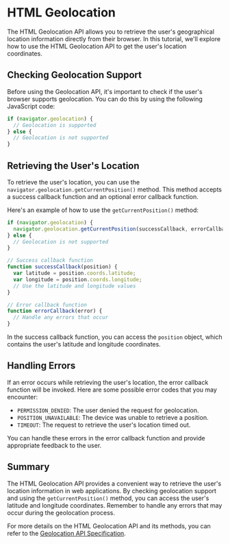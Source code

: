 
# HTML Geolocation

The HTML Geolocation API allows you to retrieve the user's geographical location information directly from their browser. In this tutorial, we'll explore how to use the HTML Geolocation API to get the user's location coordinates.

## Checking Geolocation Support

Before using the Geolocation API, it's important to check if the user's browser supports geolocation. You can do this by using the following JavaScript code:

```javascript
if (navigator.geolocation) {
  // Geolocation is supported
} else {
  // Geolocation is not supported
}
```

## Retrieving the User's Location

To retrieve the user's location, you can use the `navigator.geolocation.getCurrentPosition()` method. This method accepts a success callback function and an optional error callback function.

Here's an example of how to use the `getCurrentPosition()` method:

```javascript
if (navigator.geolocation) {
  navigator.geolocation.getCurrentPosition(successCallback, errorCallback);
} else {
  // Geolocation is not supported
}

// Success callback function
function successCallback(position) {
  var latitude = position.coords.latitude;
  var longitude = position.coords.longitude;
  // Use the latitude and longitude values
}

// Error callback function
function errorCallback(error) {
  // Handle any errors that occur
}
```

In the success callback function, you can access the `position` object, which contains the user's latitude and longitude coordinates.

## Handling Errors

If an error occurs while retrieving the user's location, the error callback function will be invoked. Here are some possible error codes that you may encounter:

- `PERMISSION_DENIED`: The user denied the request for geolocation.
- `POSITION_UNAVAILABLE`: The device was unable to retrieve a position.
- `TIMEOUT`: The request to retrieve the user's location timed out.

You can handle these errors in the error callback function and provide appropriate feedback to the user.

## Summary

The HTML Geolocation API provides a convenient way to retrieve the user's location information in web applications. By checking geolocation support and using the `getCurrentPosition()` method, you can access the user's latitude and longitude coordinates. Remember to handle any errors that may occur during the geolocation process.

For more details on the HTML Geolocation API and its methods, you can refer to the [Geolocation API Specification](https://www.w3.org/TR/geolocation-API/).

